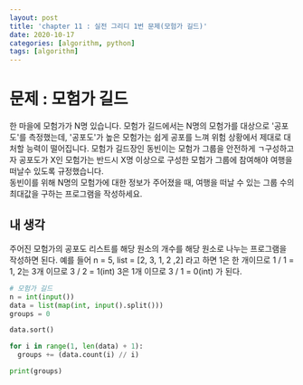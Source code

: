 ```yaml
---
layout: post
title: 'chapter 11 : 실전 그리디 1번 문제(모험가 길드)'
date: 2020-10-17
categories: [algorithm, python]
tags: [algorithm]
---
```

# 문제 : 모험가 길드
한 마을에 모험가가 N명 있습니다. 모험가 길드에서는 N명의 모험가를 대상으로 '공포도'를 측정했는데, '공포도'가 높은 모험가는 쉽게 공포를 느껴 위험 상황에서 제대로 대처할 능력이 떨어집니다. 모험가 길드장인 동빈이는 모험가 그룹을 안전하게 ㄱ구성하고자 공포도가 X인 모험가는 반드시 X명 이상으로 구성한 모험가 그룹에 참여해야 여행을 떠날수 있도록 규정했습니다.   
동빈이를 위해 N명의 모험가에 대한 정보가 주어졌을 때, 여행을 떠날 수 있는 그룹 수의 최대값을 구하는 프로그램을 작성하세요.
## 내 생각
주어진 모험가의 공포도 리스트를 해당 원소의 개수를 해당 원소로 나누는 프로그램을 작성하면 된다. 예를 들어 n = 5, list = [2, 3, 1, 2 ,2] 라고 하면 1은 한 개이므로 1 / 1 = 1, 2는 3개 이므로 3 / 2 = 1(int) 3은 1개 이므로  3 / 1 = 0(int) 가 된다.  
```python
# 모험가 길드
n = int(input())
data = list(map(int, input().split()))
groups = 0

data.sort()

for i in range(1, len(data) + 1):
  groups += (data.count(i) // i)

print(groups)
```
